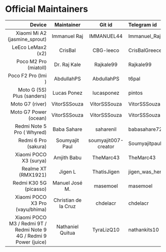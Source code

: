 # Official Maintainers

Device                         | Maintainer     | Git id              | Telegram id
------------------------------:|:--------------:|:-------------------:|:-------------
Xiaomi Mi A2 (jasmine_sprout)  | Immanuel Raj   |      IMMANUEL44     | Immanuel_Raj
LeEco LeMax2 (x2)              |   CrisBal      |       CBG-leeco     | CrisBalGreece
Poco M2 Pro (miatoll)          |  Dr. Raj Kale  |       Rajkale99     | Rajkale99
Poco F2 Pro (lmi    )          |  AbdullahPS    |      AbdullahPS     | t6pal
Moto G (5S) Plus (sanders)     |  Lucas Ponez   |      lucasponez     | pintos
Moto G7 (river)                |  VitorSSSouza  |      VitorSSSouza   | VitorSSSouza
Moto G7 Power (ocean)          |  VitorSSSouza  |      VitorSSSouza   | VitorSSSouza
Redmi Note 5 Pro ( Whyred)     | Baba Sahare    |       saharenil     | babasahare72
Redmi 6 Pro (sakura)           | Soumyajit Paul | soumyajit007-creator| Soumyajitpaul007
Xiaomi POCO X3 (surya)         |  Amjith Babu   |      TheMarc43      | TheMarc43
Realme XT (RMX1921)            |  Jigen L       |      ThatisJigen    | jigen_was_here
Redmi K30 5G (picasso)         | Manuel José M. |       masemoel      |   masemoel
Xiaomi POCO X3 Pro (vayu/bhima)|Christian de la Cruz|   chdelacr      |   chdelacr
Xiaomi POCO M3 / Redmi 9T / Redmi Note 9 4G / Redmi 9 Power (juice)|Nathaniel Quitua|   TyraLizQ10      |   nathankits10
